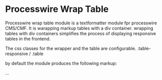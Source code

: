 # Processwire Wrap Table

Processwire wrap table module is a textformatter module fpr processwire CMS/CMF. It is warapping markup tables with a div container.
wrapping tables with div containers simplifies the process of displaying responsive tables in the frontend.

The css classes for the wrapper and the table are configurable.
.table-responsive / .table

by default the module produces the following markup:

<div class="table-responsive">
    <table class="table">
    ...
    </table>
</div>